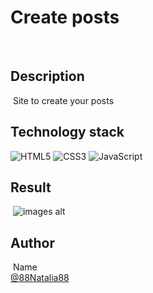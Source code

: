 # Create posts
​
## Description
​
Site to create your posts
​
​
## Technology stack

![HTML5](https://img.shields.io/badge/html5-%23E34F26.svg?style=for-the-badge&logo=html5&logoColor=white) ![CSS3](https://img.shields.io/badge/css3-%231572B6.svg?style=for-the-badge&logo=css3&logoColor=white) ![JavaScript](https://img.shields.io/badge/javascript-%23323330.svg?style=for-the-badge&logo=javascript&logoColor=%23F7DF1E)
​
​
## Result
​
![images alt](https://github.com/88Natalia88/Create_posts/blob/main/posts.png)

## Author
​
Name<br>
[@88Natalia88](https://github.com/88Natalia88)
